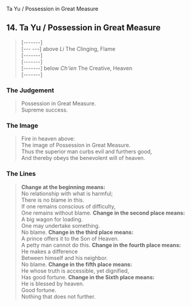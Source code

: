 Ta Yu / Possession in Great Measure
## 14. Ta Yu / Possession in Great Measure
> [-------]   
> [--- ---] above _Li_ The Clinging, Flame  
> [-------]   
> [-------]   
> [-------] below _Ch'ien_ The Creative, Heaven  
> [-------]
### The Judgement
> Possession in Great Measure.  
 Supreme success.
### The Image
> Fire in heaven above:  
 The image of Possession in Great Measure.  
 Thus the superior man curbs evil and furthers good,  
 And thereby obeys the benevolent will of heaven.
### The Lines

 > **Change at the beginning means:**  
 No relationship with what is harmful;  
 There is no blame in this.  
 If one remains conscious of difficulty,  
 One remains without blame.
 > **Change in the second place means:**  
 A big wagon for loading.  
 One may undertake something.  
 No blame.
 > **Change in the third place means:**  
 A prince offers it to the Son of Heaven.  
 A petty man cannot do this.
 > **Change in the fourth place means:**  
 He makes a difference  
 Between himself and his neighbor.  
 No blame.
 > **Change in the fifth place means:**  
 He whose truth is accessible, yet dignified,  
 Has good fortune.
 > **Change in the Sixth place means:**  
 He is blessed by heaven.  
 Good fortune.  
 Nothing that does not further.



